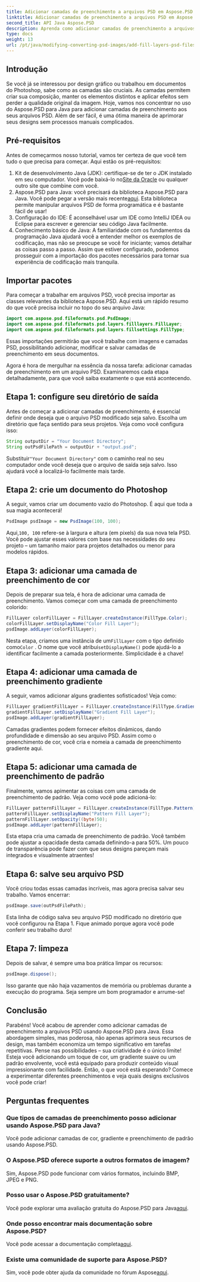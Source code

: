 ```yaml
---
title: Adicionar camadas de preenchimento a arquivos PSD em Aspose.PSD para Java
linktitle: Adicionar camadas de preenchimento a arquivos PSD em Aspose.PSD para Java
second_title: API Java Aspose.PSD
description: Aprenda como adicionar camadas de preenchimento a arquivos PSD em Java usando Aspose.PSD com nosso guia passo a passo. Aprimore seus designs.
type: docs
weight: 13
url: /pt/java/modifying-converting-psd-images/add-fill-layers-psd-files/
---
```

## Introdução
Se você já se interessou por design gráfico ou trabalhou em documentos do Photoshop, sabe como as camadas são cruciais. As camadas permitem criar sua composição, manter os elementos distintos e aplicar efeitos sem perder a qualidade original da imagem. Hoje, vamos nos concentrar no uso do Aspose.PSD para Java para adicionar camadas de preenchimento aos seus arquivos PSD. Além de ser fácil, é uma ótima maneira de aprimorar seus designs sem processos manuais complicados.
## Pré-requisitos
Antes de começarmos nosso tutorial, vamos ter certeza de que você tem tudo o que precisa para começar. Aqui estão os pré-requisitos:
1.  Kit de desenvolvimento Java (JDK): certifique-se de ter o JDK instalado em seu computador. Você pode baixá-lo no[Site da Oracle](https://www.oracle.com/java/technologies/javase-jdk11-downloads.html) ou qualquer outro site que combine com você.
2.  Aspose.PSD para Java: você precisará da biblioteca Aspose.PSD para Java. Você pode pegar a versão mais recente[aqui](https://releases.aspose.com/psd/java/). Esta biblioteca permite manipular arquivos PSD de forma programática e é bastante fácil de usar!
3. Configuração do IDE: É aconselhável usar um IDE como IntelliJ IDEA ou Eclipse para escrever e gerenciar seu código Java facilmente.
4. Conhecimento básico de Java: A familiaridade com os fundamentos da programação Java ajudará você a entender melhor os exemplos de codificação, mas não se preocupe se você for iniciante; vamos detalhar as coisas passo a passo.
Assim que estiver configurado, podemos prosseguir com a importação dos pacotes necessários para tornar sua experiência de codificação mais tranquila.
## Importar pacotes
Para começar a trabalhar em arquivos PSD, você precisa importar as classes relevantes da biblioteca Aspose.PSD. Aqui está um rápido resumo do que você precisa incluir no topo do seu arquivo Java:
```java
import com.aspose.psd.fileformats.psd.PsdImage;
import com.aspose.psd.fileformats.psd.layers.filllayers.FillLayer;
import com.aspose.psd.fileformats.psd.layers.fillsettings.FillType;
```
Essas importações permitirão que você trabalhe com imagens e camadas PSD, possibilitando adicionar, modificar e salvar camadas de preenchimento em seus documentos.

Agora é hora de mergulhar na essência da nossa tarefa: adicionar camadas de preenchimento em um arquivo PSD. Examinaremos cada etapa detalhadamente, para que você saiba exatamente o que está acontecendo.
## Etapa 1: configure seu diretório de saída
Antes de começar a adicionar camadas de preenchimento, é essencial definir onde deseja que o arquivo PSD modificado seja salvo. Escolha um diretório que faça sentido para seus projetos. Veja como você configura isso:
```java
String outputDir = "Your Document Directory";
String outPsdFilePath = outputDir + "output.psd";
```
 Substituir`"Your Document Directory"` com o caminho real no seu computador onde você deseja que o arquivo de saída seja salvo. Isso ajudará você a localizá-lo facilmente mais tarde.
## Etapa 2: crie um documento do Photoshop
A seguir, vamos criar um documento vazio do Photoshop. É aqui que toda a sua magia acontecerá!
```java
PsdImage psdImage = new PsdImage(100, 100);
```
 Aqui,`100, 100` refere-se à largura e altura (em pixels) da sua nova tela PSD. Você pode ajustar esses valores com base nas necessidades do seu projeto – um tamanho maior para projetos detalhados ou menor para modelos rápidos.
## Etapa 3: adicionar uma camada de preenchimento de cor
Depois de preparar sua tela, é hora de adicionar uma camada de preenchimento. Vamos começar com uma camada de preenchimento colorido:
```java
FillLayer colorFillLayer = FillLayer.createInstance(FillType.Color);
colorFillLayer.setDisplayName("Color Fill Layer");
psdImage.addLayer(colorFillLayer);
```
 Nesta etapa, criamos uma instância de um`FillLayer` com o tipo definido como`Color` . O nome que você atribui`setDisplayName()` pode ajudá-lo a identificar facilmente a camada posteriormente. Simplicidade é a chave!
## Etapa 4: adicionar uma camada de preenchimento gradiente
A seguir, vamos adicionar alguns gradientes sofisticados! Veja como:
```java
FillLayer gradientFillLayer = FillLayer.createInstance(FillType.Gradient);
gradientFillLayer.setDisplayName("Gradient Fill Layer");
psdImage.addLayer(gradientFillLayer);
```
Camadas gradientes podem fornecer efeitos dinâmicos, dando profundidade e dimensão ao seu arquivo PSD. Assim como o preenchimento de cor, você cria e nomeia a camada de preenchimento gradiente aqui.
## Etapa 5: adicionar uma camada de preenchimento de padrão
Finalmente, vamos apimentar as coisas com uma camada de preenchimento de padrão. Veja como você pode adicioná-lo:
```java
FillLayer patternFillLayer = FillLayer.createInstance(FillType.Pattern);
patternFillLayer.setDisplayName("Pattern Fill Layer");
patternFillLayer.setOpacity((byte)50);
psdImage.addLayer(patternFillLayer);
```
Esta etapa cria uma camada de preenchimento de padrão. Você também pode ajustar a opacidade desta camada definindo-a para 50%. Um pouco de transparência pode fazer com que seus designs pareçam mais integrados e visualmente atraentes!
## Etapa 6: salve seu arquivo PSD
Você criou todas essas camadas incríveis, mas agora precisa salvar seu trabalho. Vamos encerrar:
```java
psdImage.save(outPsdFilePath);
```
Esta linha de código salva seu arquivo PSD modificado no diretório que você configurou na Etapa 1. Fique animado porque agora você pode conferir seu trabalho duro!
## Etapa 7: limpeza
Depois de salvar, é sempre uma boa prática limpar os recursos:
```java
psdImage.dispose();
```
Isso garante que não haja vazamentos de memória ou problemas durante a execução do programa. Seja sempre um bom programador e arrume-se!
## Conclusão
Parabéns! Você acabou de aprender como adicionar camadas de preenchimento a arquivos PSD usando Aspose.PSD para Java. Essa abordagem simples, mas poderosa, não apenas aprimora seus recursos de design, mas também economiza um tempo significativo em tarefas repetitivas. Pense nas possibilidades – sua criatividade é o único limite! Esteja você adicionando um toque de cor, um gradiente suave ou um padrão envolvente, você está equipado para produzir conteúdo visual impressionante com facilidade.
Então, o que você está esperando? Comece a experimentar diferentes preenchimentos e veja quais designs exclusivos você pode criar!
## Perguntas frequentes
### Que tipos de camadas de preenchimento posso adicionar usando Aspose.PSD para Java?
Você pode adicionar camadas de cor, gradiente e preenchimento de padrão usando Aspose.PSD.
### O Aspose.PSD oferece suporte a outros formatos de imagem?
Sim, Aspose.PSD pode funcionar com vários formatos, incluindo BMP, JPEG e PNG.
### Posso usar o Aspose.PSD gratuitamente?
Você pode explorar uma avaliação gratuita do Aspose.PSD para Java[aqui](https://releases.aspose.com/).
### Onde posso encontrar mais documentação sobre Aspose.PSD?
 Você pode acessar a documentação completa[aqui](https://reference.aspose.com/psd/java/).
### Existe uma comunidade de suporte para Aspose.PSD?
 Sim, você pode obter ajuda da comunidade no fórum Aspose[aqui](https://forum.aspose.com/c/psd/34).